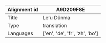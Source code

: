 |Alignment id | A9D209F8E
| --- | --- 
|Title | Le'u Dünma 
|Type | translation
|Languages | ['en', 'de', 'fr', 'zh', 'bo']